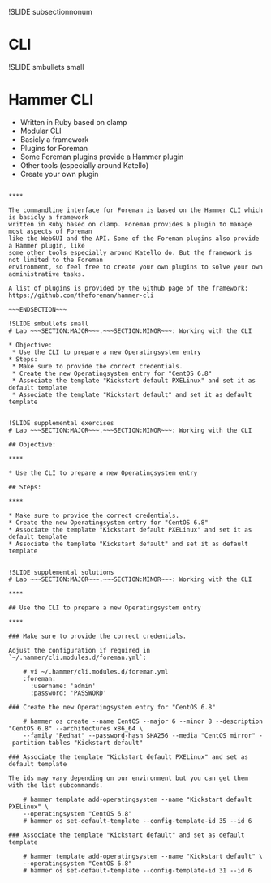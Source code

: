 !SLIDE subsectionnonum
# CLI

!SLIDE smbullets small
# Hammer CLI

* Written in Ruby based on clamp
* Modular CLI
 * Basicly a framework
 * Plugins for Foreman
 * Some Foreman plugins provide a Hammer plugin
 * Other tools (especially around Katello)
 * Create your own plugin

~~~SECTION:handouts~~~

****

The commandline interface for Foreman is based on the Hammer CLI which is basicly a framework
written in Ruby based on clamp. Foreman provides a plugin to manage most aspects of Foreman
like the WebGUI and the API. Some of the Foreman plugins also provide a Hammer plugin, like 
some other tools especially around Katello do. But the framework is not limited to the Foreman
environment, so feel free to create your own plugins to solve your own administrative tasks.

A list of plugins is provided by the Github page of the framework: https://github.com/theforeman/hammer-cli

~~~ENDSECTION~~~

!SLIDE smbullets small
# Lab ~~~SECTION:MAJOR~~~.~~~SECTION:MINOR~~~: Working with the CLI

* Objective:
 * Use the CLI to prepare a new Operatingsystem entry
* Steps:
 * Make sure to provide the correct credentials.
 * Create the new Operatingsystem entry for "CentOS 6.8"
 * Associate the template "Kickstart default PXELinux" and set it as default template
 * Associate the template "Kickstart default" and set it as default template


!SLIDE supplemental exercises
# Lab ~~~SECTION:MAJOR~~~.~~~SECTION:MINOR~~~: Working with the CLI

## Objective:

****

* Use the CLI to prepare a new Operatingsystem entry

## Steps:

****

* Make sure to provide the correct credentials.
* Create the new Operatingsystem entry for "CentOS 6.8"
* Associate the template "Kickstart default PXELinux" and set it as default template
* Associate the template "Kickstart default" and set it as default template


!SLIDE supplemental solutions
# Lab ~~~SECTION:MAJOR~~~.~~~SECTION:MINOR~~~: Working with the CLI

****

## Use the CLI to prepare a new Operatingsystem entry

****

### Make sure to provide the correct credentials.

Adjust the configuration if required in `~/.hammer/cli.modules.d/foreman.yml`:

    # vi ~/.hammer/cli.modules.d/foreman.yml
    :foreman:
      :username: 'admin'
      :password: 'PASSWORD'

### Create the new Operatingsystem entry for "CentOS 6.8"

    # hammer os create --name CentOS --major 6 --minor 8 --description "CentOS 6.8" --architectures x86_64 \ 
    --family "Redhat" --password-hash SHA256 --media "CentOS mirror" --partition-tables "Kickstart default"

### Associate the template "Kickstart default PXELinux" and set as default template

The ids may vary depending on our environment but you can get them with the list subcommands.

    # hammer template add-operatingsystem --name "Kickstart default PXELinux" \
    --operatingsystem "CentOS 6.8"
    # hammer os set-default-template --config-template-id 35 --id 6

### Associate the template "Kickstart default" and set as default template

    # hammer template add-operatingsystem --name "Kickstart default" \
    --operatingsystem "CentOS 6.8"
    # hammer os set-default-template --config-template-id 31 --id 6
